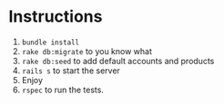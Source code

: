 # Instructions

1. `bundle install`
2. `rake db:migrate` to you know what
2. `rake db:seed` to add default accounts and products
3. `rails s` to start the server
4. Enjoy
5. `rspec` to run the tests.
